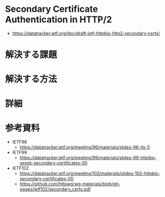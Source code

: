 # Secondary Certificate Authentication in HTTP/2
- https://datatracker.ietf.org/doc/draft-ietf-httpbis-http2-secondary-certs/

# 解決する課題


# 解決する方法




# 詳細





# 参考資料
- IETF96
  - https://datatracker.ietf.org/meeting/96/materials/slides-96-tls-5
- IETF99
  - https://datatracker.ietf.org/meeting/99/materials/slides-99-httpbis-sessb-secondary-certificates-00
- IETF102
  - https://datatracker.ietf.org/meeting/102/materials/slides-102-httpbis-secondary-certificates-00
  - https://github.com/httpwg/wg-materials/blob/gh-pages/ietf102/secondary_certs.pdf
